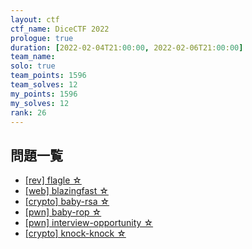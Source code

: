 ```yaml
---
layout: ctf
ctf_name: DiceCTF 2022
prologue: true
duration: [2022-02-04T21:00:00, 2022-02-06T21:00:00]
team_name: 
solo: true
team_points: 1596
team_solves: 12
my_points: 1596
my_solves: 12
rank: 26
---
```


## 問題一覧

 - <a href="flagle">[rev] flagle ☆</a>
 - <a href="blazingfast">[web] blazingfast ☆</a>
 - <a href="baby-rsa">[crypto] baby-rsa ☆</a>
 - <a href="baby-rop">[pwn] baby-rop ☆</a>
 - <a href="interview-opportunity">[pwn] interview-opportunity ☆</a>
 - <a href="knock-knock">[crypto] knock-knock ☆</a>

